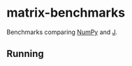 # matrix-benchmarks

Benchmarks comparing [NumPy](https://www.numpy.org/) and
[J](https://www.jsoftware.com/#/).

## Running
